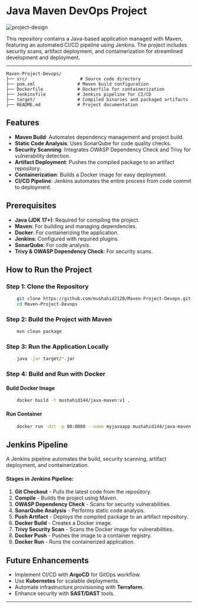 # Java Maven DevOps Project

![project-design](https://github.com/user-attachments/assets/c4e90706-512d-4a62-ac87-77fa11ec7660)



This repository contains a Java-based application managed with Maven, featuring an automated CI/CD pipeline using Jenkins. The project includes security scans, artifact deployment, and containerization for streamlined development and deployment.

---

    Maven-Project-Devops/
    ├── src/                    # Source code directory
    ├── pom.xml                # Maven build configuration
    ├── Dockerfile             # Dockerfile for containerization
    ├── Jenkinsfile            # Jenkins pipeline for CI/CD
    ├── target/                # Compiled binaries and packaged artifacts
    ├── README.md              # Project documentation

## Features

- **Maven Build**: Automates dependency management and project build.
- **Static Code Analysis**: Uses SonarQube for code quality checks.
- **Security Scanning**: Integrates OWASP Dependency Check and Trivy for vulnerability detection.
- **Artifact Deployment**: Pushes the compiled package to an artifact repository.
- **Containerization**: Builds a Docker image for easy deployment.
- **CI/CD Pipeline**: Jenkins automates the entire process from code commit to deployment.

## Prerequisites

- **Java (JDK 17+)**: Required for compiling the project.
- **Maven**: For building and managing dependencies.
- **Docker**: For containerizing the application.
- **Jenkins**: Configured with required plugins.
- **SonarQube**: For code analysis.
- **Trivy & OWASP Dependency Check**: For security scans.

## How to Run the Project

### Step 1: Clone the Repository
```bash
    git clone https://github.com/mushahid2120/Maven-Project-Devops.git
    cd Maven-Project-Devops
```

### Step 2: Build the Project with Maven
```bash
    mvn clean package
```

### Step 3: Run the Application Locally
```bash
    java -jar target/*.jar
```

### Step 4: Build and Run with Docker

#### Build Docker Image
```bash
    docker build -t mushahid144/java-maven:v1 .
```

#### Run Container
```bash
    docker run -dit -p 80:8080 --name myjavaapp mushahid144/java-maven:v1
```

## Jenkins Pipeline

A Jenkins pipeline automates the build, security scanning, artifact deployment, and containerization.

#### Stages in Jenkins Pipeline:
1. **Git Checkout** - Pulls the latest code from the repository.
2. **Compile** - Builds the project using Maven.
3. **OWASP Dependency Check** - Scans for security vulnerabilities.
4. **SonarQube Analysis** - Performs static code analysis.
5. **Push Artifact** - Deploys the compiled package to an artifact repository.
6. **Docker Build** - Creates a Docker image.
7. **Trivy Security Scan** - Scans the Docker image for vulnerabilities.
8. **Docker Push** - Pushes the image to a container registry.
9. **Docker Run** - Runs the containerized application.

## Future Enhancements

- Implement CI/CD with **ArgoCD** for GitOps workflow.
- Use **Kubernetes** for scalable deployments.
- Automate infrastructure provisioning with **Terraform**.
- Enhance security with **SAST/DAST** tools.

---
